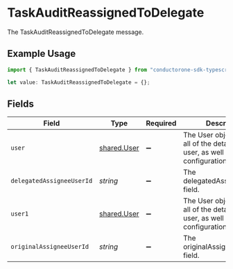 # TaskAuditReassignedToDelegate

The TaskAuditReassignedToDelegate message.

## Example Usage

```typescript
import { TaskAuditReassignedToDelegate } from "conductorone-sdk-typescript/sdk/models/shared";

let value: TaskAuditReassignedToDelegate = {};
```

## Fields

| Field                                                                                   | Type                                                                                    | Required                                                                                | Description                                                                             |
| --------------------------------------------------------------------------------------- | --------------------------------------------------------------------------------------- | --------------------------------------------------------------------------------------- | --------------------------------------------------------------------------------------- |
| `user`                                                                                  | [shared.User](../../../sdk/models/shared/user.md)                                       | :heavy_minus_sign:                                                                      | The User object provides all of the details for an user, as well as some configuration. |
| `delegatedAssigneeUserId`                                                               | *string*                                                                                | :heavy_minus_sign:                                                                      | The delegatedAssigneeUserId field.                                                      |
| `user1`                                                                                 | [shared.User](../../../sdk/models/shared/user.md)                                       | :heavy_minus_sign:                                                                      | The User object provides all of the details for an user, as well as some configuration. |
| `originalAssigneeUserId`                                                                | *string*                                                                                | :heavy_minus_sign:                                                                      | The originalAssigneeUserId field.                                                       |